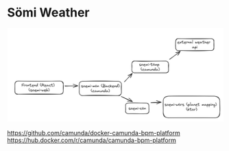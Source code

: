 # Sömi Weather

![](./component-diagram.png)

https://github.com/camunda/docker-camunda-bpm-platform \
https://hub.docker.com/r/camunda/camunda-bpm-platform
